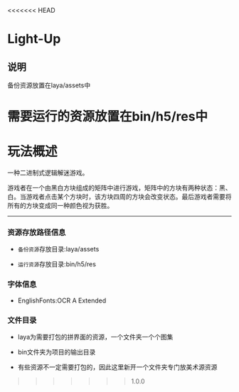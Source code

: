 <<<<<<< HEAD
# Light-Up

## 说明
备份资源放置在laya/assets中

需要运行的资源放置在bin/h5/res中
=======
# 玩法概述

一种二进制式逻辑解迷游戏。

游戏者在一个由黑白方块组成的矩阵中进行游戏，矩阵中的方块有两种状态：黑、白。当游戏者点击某个方块时，该方块四周的方块会改变状态。最后游戏者需要将所有的方块变成同一种颜色视为获胜。



---

### 资源存放路径信息

* `备份资源`存放目录:laya/assets

* `运行资源`存放目录:bin/h5/res



### 字体信息

* EnglishFonts:OCR A Extended


### 文件目录

* laya为需要打包的拼界面的资源，一个文件夹一个个图集

* bin文件夹为项目的输出目录

* 有些资源不一定需要打包的，因此这里新开一个文件夹专门放美术源资源

>>>>>>> 1.0.0
